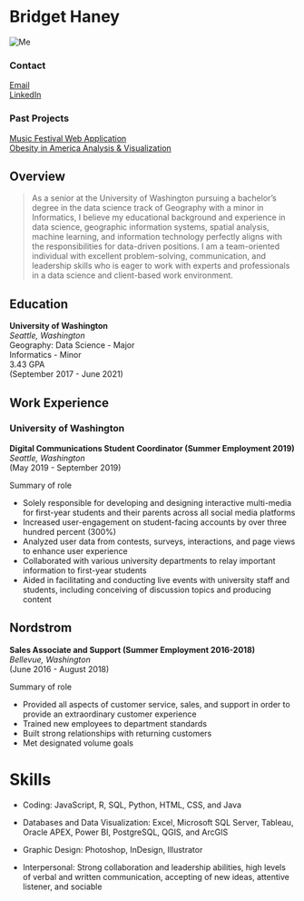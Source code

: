 # Bridget Haney

![Me](https://i.imgur.com/TVV9w51.png)

### Contact

[Email](https://www.linkedin.com)
<br/>[LinkedIn](https://www.linkedin.com/in/bridgethaney/)

### Past Projects

[Music Festival Web Application](https://bit.ly/2HBgY7p)
<br/>[Obesity in America Analysis & Visualization](https://bit.ly/2HqktNN)


## Overview

>As a senior at the University of Washington pursuing a bachelor’s degree in the data science track of Geography with a minor in Informatics, I believe my educational background and experience in data science, geographic information systems, spatial analysis, machine learning, and information technology perfectly aligns with the responsibilities for data-driven positions. I am a team-oriented individual with excellent problem-solving, communication, and leadership skills who is eager to work with experts and professionals in a data science and client-based work environment.

## Education
**University of Washington**
<br/>*Seattle, Washington*
<br/>Geography: Data Science - Major
<br/>Informatics - Minor
<br/>3.43 GPA
<br/> (September 2017 - June 2021)

## Work Experience

### University of Washington

**Digital Communications Student Coordinator (Summer Employment 2019)**
<br/>*Seattle, Washington*
<br/>(May 2019 - September 2019)

Summary of role

- Solely responsible for developing and designing interactive multi-media for first-year students and
their parents across all social media platforms
- Increased user-engagement on student-facing accounts by over three hundred percent (300%)
- Analyzed user data from contests, surveys, interactions, and page views to enhance user experience
- Collaborated with various university departments to relay important information to first-year
students
- Aided in facilitating and conducting live events with university staff and students, including
conceiving of discussion topics and producing content

## Nordstrom

**Sales Associate and Support (Summer Employment 2016-2018)**
<br/> *Bellevue, Washington*
<br/>(June 2016 - August 2018)

Summary of role

- Provided all aspects of customer service, sales, and support in order to provide an extraordinary
customer experience
- Trained new employees to department standards
- Built strong relationships with returning customers
- Met designated volume goals

# Skills

- Coding: JavaScript, R, SQL, Python,
HTML, CSS, and Java

- Databases and Data Visualization:
Excel, Microsoft SQL Server, Tableau,
Oracle APEX, Power BI, PostgreSQL,
QGIS, and ArcGIS

- Graphic Design: Photoshop, InDesign,
Illustrator

- Interpersonal: Strong collaboration and leadership abilities, high levels of verbal and written communication, accepting of new ideas, attentive listener, and sociable
